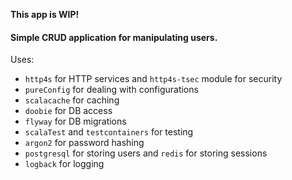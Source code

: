 **This app is WIP!**

#### Simple CRUD application for manipulating users.

Uses:

* `http4s` for HTTP services and `http4s-tsec` module for security
* `pureConfig` for dealing with configurations
* `scalacache` for caching
* `doobie` for DB access
* `flyway` for DB migrations
* `scalaTest` and `testcontainers` for testing
* `argon2` for password hashing
* `postgresql` for storing users and `redis` for storing sessions
* `logback` for logging